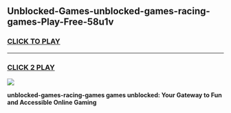 
## Unblocked-Games-unblocked-games-racing-games-Play-Free-58u1v
<h3>
<a href="https://premium76.site?title=unblocked-games-racing-games&ref=20M">CLICK TO PLAY</a></h3>
<hr>

<h3>
<a href="https://premium76.site?title=unblocked-games-racing-games&ref=20M">CLICK 2 PLAY</a>
  
</h3>

<a href="https://premium76.site?title=unblocked-games-racing-games&ref=19M"><img src="https://clearcache.store/games.png"></a>


**unblocked-games-racing-games games unblocked: Your Gateway to Fun and Accessible Online Gaming**
